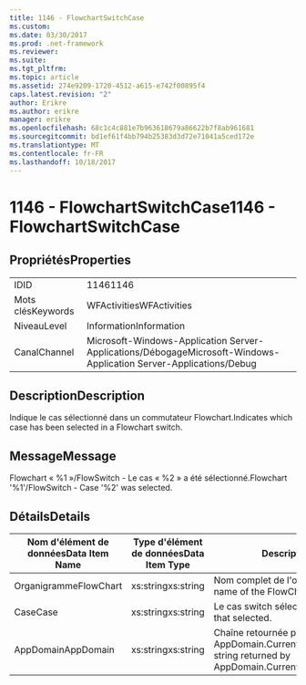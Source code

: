 ```yaml
---
title: 1146 - FlowchartSwitchCase
ms.custom: 
ms.date: 03/30/2017
ms.prod: .net-framework
ms.reviewer: 
ms.suite: 
ms.tgt_pltfrm: 
ms.topic: article
ms.assetid: 274e9209-1720-4512-a615-e742f00895f4
caps.latest.revision: "2"
author: Erikre
ms.author: erikre
manager: erikre
ms.openlocfilehash: 68c1c4c881e7b963618679a86622b7f8ab961681
ms.sourcegitcommit: bd1ef61f4bb794b25383d3d72e71041a5ced172e
ms.translationtype: MT
ms.contentlocale: fr-FR
ms.lasthandoff: 10/18/2017
---
```

# <a name="1146---flowchartswitchcase"></a><span data-ttu-id="28340-102">1146 - FlowchartSwitchCase</span><span class="sxs-lookup"><span data-stu-id="28340-102">1146 - FlowchartSwitchCase</span></span>
## <a name="properties"></a><span data-ttu-id="28340-103">Propriétés</span><span class="sxs-lookup"><span data-stu-id="28340-103">Properties</span></span>  
  
|||  
|-|-|  
|<span data-ttu-id="28340-104">ID</span><span class="sxs-lookup"><span data-stu-id="28340-104">ID</span></span>|<span data-ttu-id="28340-105">1146</span><span class="sxs-lookup"><span data-stu-id="28340-105">1146</span></span>|  
|<span data-ttu-id="28340-106">Mots clés</span><span class="sxs-lookup"><span data-stu-id="28340-106">Keywords</span></span>|<span data-ttu-id="28340-107">WFActivities</span><span class="sxs-lookup"><span data-stu-id="28340-107">WFActivities</span></span>|  
|<span data-ttu-id="28340-108">Niveau</span><span class="sxs-lookup"><span data-stu-id="28340-108">Level</span></span>|<span data-ttu-id="28340-109">Information</span><span class="sxs-lookup"><span data-stu-id="28340-109">Information</span></span>|  
|<span data-ttu-id="28340-110">Canal</span><span class="sxs-lookup"><span data-stu-id="28340-110">Channel</span></span>|<span data-ttu-id="28340-111">Microsoft-Windows-Application Server-Applications/Débogage</span><span class="sxs-lookup"><span data-stu-id="28340-111">Microsoft-Windows-Application Server-Applications/Debug</span></span>|  
  
## <a name="description"></a><span data-ttu-id="28340-112">Description</span><span class="sxs-lookup"><span data-stu-id="28340-112">Description</span></span>  
 <span data-ttu-id="28340-113">Indique le cas sélectionné dans un commutateur Flowchart.</span><span class="sxs-lookup"><span data-stu-id="28340-113">Indicates which case has been selected in a Flowchart switch.</span></span>  
  
## <a name="message"></a><span data-ttu-id="28340-114">Message</span><span class="sxs-lookup"><span data-stu-id="28340-114">Message</span></span>  
 <span data-ttu-id="28340-115">Flowchart « %1 »/FlowSwitch - Le cas « %2 » a été sélectionné.</span><span class="sxs-lookup"><span data-stu-id="28340-115">Flowchart '%1'/FlowSwitch - Case '%2' was selected.</span></span>  
  
## <a name="details"></a><span data-ttu-id="28340-116">Détails</span><span class="sxs-lookup"><span data-stu-id="28340-116">Details</span></span>  
  
|<span data-ttu-id="28340-117">Nom d'élément de données</span><span class="sxs-lookup"><span data-stu-id="28340-117">Data Item Name</span></span>|<span data-ttu-id="28340-118">Type d'élément de données</span><span class="sxs-lookup"><span data-stu-id="28340-118">Data Item Type</span></span>|<span data-ttu-id="28340-119">Description</span><span class="sxs-lookup"><span data-stu-id="28340-119">Description</span></span>|  
|--------------------|--------------------|-----------------|  
|<span data-ttu-id="28340-120">Organigramme</span><span class="sxs-lookup"><span data-stu-id="28340-120">FlowChart</span></span>|<span data-ttu-id="28340-121">xs:string</span><span class="sxs-lookup"><span data-stu-id="28340-121">xs:string</span></span>|<span data-ttu-id="28340-122">Nom complet de l'organigramme.</span><span class="sxs-lookup"><span data-stu-id="28340-122">The display name of the FlowChart.</span></span>|  
|<span data-ttu-id="28340-123">Case</span><span class="sxs-lookup"><span data-stu-id="28340-123">Case</span></span>|<span data-ttu-id="28340-124">xs:string</span><span class="sxs-lookup"><span data-stu-id="28340-124">xs:string</span></span>|<span data-ttu-id="28340-125">Le cas switch sélectionné.</span><span class="sxs-lookup"><span data-stu-id="28340-125">The switch case that selected.</span></span>|  
|<span data-ttu-id="28340-126">AppDomain</span><span class="sxs-lookup"><span data-stu-id="28340-126">AppDomain</span></span>|<span data-ttu-id="28340-127">xs:string</span><span class="sxs-lookup"><span data-stu-id="28340-127">xs:string</span></span>|<span data-ttu-id="28340-128">Chaîne retournée par AppDomain.CurrentDomain.FriendlyName.</span><span class="sxs-lookup"><span data-stu-id="28340-128">The string returned by AppDomain.CurrentDomain.FriendlyName.</span></span>|
